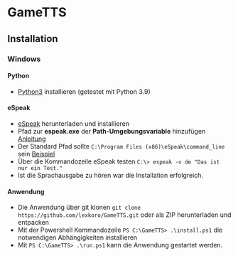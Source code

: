 # GameTTS


## Installation

### Windows
#### Python
- [Python3](https://www.python.org/downloads/) installieren (getestet mit Python 3.9)

#### eSpeak
- [eSpeak](https://sourceforge.net/projects/espeak/files/espeak/espeak-1.48/setup_espeak-1.48.04.exe/download) herunterladen und installieren
- Pfad zur **espeak.exe** der **Path-Umgebungsvariable** hinzufügen [Anleitung](https://michster.de/wie-setze-ich-die-path-umgebungsvariablen-unter-windows-10/)
- Der Standard Pfad sollte `C:\Program Files (x86)\eSpeak\command_line` sein [Beispiel](https://user-images.githubusercontent.com/6319070/125455610-8d303da3-0b4d-474c-98c6-3e93241f920c.png)
- Über die Kommandozeile eSpeak testen `C:\> espeak -v de "Das ist nur ein Test."`
- Ist die Sprachausgabe zu hören war die Installation erfolgreich.

#### Anwendung
  
- Die Anwendung über git klonen `git clone https://github.com/lexkoro/GameTTS.git` oder als ZIP herunterladen und entpacken
- Mit der Powershell Kommandozeile `PS C:\GameTTS> .\install.ps1` die notwendigen Abhängigkeiten installieren
- Mit `PS C:\GameTTS> .\run.ps1` kann die Anwendung gestartet werden.
